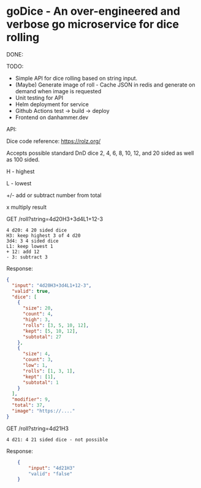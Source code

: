 # goDice - An over-engineered and verbose go microservice for dice rolling

DONE:

TODO:

- Simple API for dice rolling based on string input.
- (Maybe) Generate image of roll - Cache JSON in redis and generate on demand when image is requested
- Unit testing for API
- Helm deployment for service
- Github Actions test -> build -> deploy
- Frontend on danhammer.dev

API:

Dice code reference: https://rolz.org/

Accepts possible standard DnD dice 2, 4, 6, 8, 10, 12, and 20 sided as well as 100 sided.

H - highest

L - lowest

+/- add or subtract number from total

x multiply result

GET /roll?string=4d20H3+3d4L1+12-3

    4 d20: 4 20 sided dice
    H3: keep highest 3 of 4 d20
    3d4: 3 4 sided dice
    L1: keep lowest 1
    + 12: add 12
    - 3: subtract 3

Response:

```json
{
  "input": "4d20H3+3d4L1+12-3",
  "valid": true,
  "dice": [
    {
      "size": 20,
      "count": 4,
      "high": 3,
      "rolls": [3, 5, 10, 12],
      "kept": [5, 10, 12],
      "subtotal": 27
    },
    {
      "size": 4,
      "count": 3,
      "low": 1,
      "rolls": [1, 3, 1],
      "kept": [1],
      "subtotal": 1
    }
  ],
  "modifier": 9,
  "total": 37,
  "image": "https://...."
}
```

GET /roll?string=4d21H3

    4 d21: 4 21 sided dice - not possible

Response:

```json
    {
        "input": "4d21H3"
        "valid": "false"
    }
```

